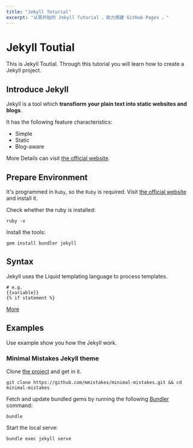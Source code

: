 ```yaml
---
title: "Jekyll Toturial"
excerpt: "从零开始的 Jekyll Tutorial ，助力搭建 GitHub Pages 。"
---
```


# Jekyll Toutial

This is Jekyll Toutial. Through this tutorial you will learn how to create a Jekyll project.

## Introduce Jekyll

Jekyll is a tool which **transfiorm your plain text into static websites and blogs**.

It has the following feature characteristics:

- Simple
- Static
- Blog-aware

More Details can visit [the official website](https://jekyllrb.com).

## Prepare Environment

It's programmed in `Ruby`, so the `Ruby` is required. Visit [the official website](https://www.ruby-lang.org/en/) and install it.

Check whether the ruby is installed:

```shell
ruby -v
```

Install the tools:

```shell
gem install bundler jekyll
```

## Syntax

Jekyll uses the Liquid templating language to process templates.

```liquid
# e.g.
{{variable}}
{% if statement %}
```

[More](https://jekyllrb.com/docs/liquid/)

## Examples

Use example show you how the Jekyll work.

### Minimal Mistakes Jekyll theme

Clone [the project](https://github.com/mmistakes/minimal-mistakes) and get in it.

```shell
git clone https://github.com/mmistakes/minimal-mistakes.git && cd minimal-mistakes
```

Fetch and update bundled gems by running the following [Bundler](http://bundler.io/) command:

```
bundle
```

Start the local serve:

```shell
bundle exec jekyll serve
```

